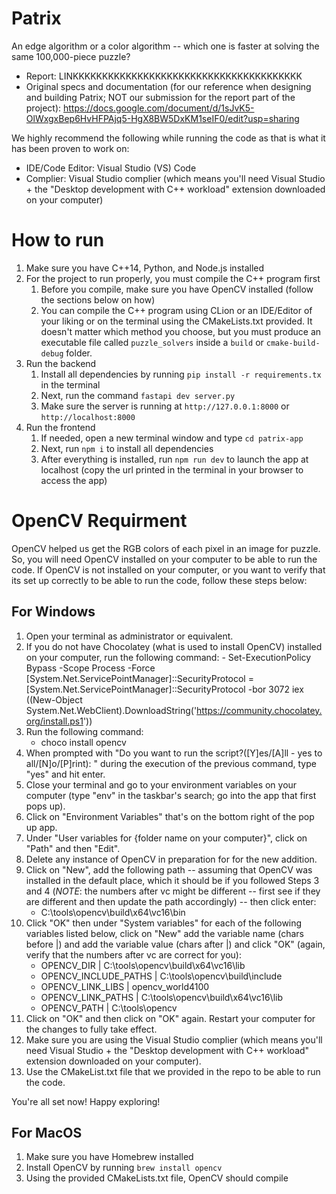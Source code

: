 # Patrix

An edge algorithm or a color algorithm -- which one is faster at solving the same 100,000-piece puzzle?

-   Report: LINKKKKKKKKKKKKKKKKKKKKKKKKKKKKKKKKKKKKKKK
-   Original specs and documentation (for our reference when designing and building Patrix; NOT our submission for the report part of the project): https://docs.google.com/document/d/1sJvK5-OlWxgxBep6HvHFPAjq5-HgX8BW5DxKM1seIF0/edit?usp=sharing

We highly recommend the following while running the code as that is what it has been proven to work on:

-   IDE/Code Editor: Visual Studio (VS) Code
-   Complier: Visual Studio complier (which means you'll need Visual Studio + the "Desktop development with C++ workload" extension downloaded on your computer)

# How to run

1. Make sure you have C++14, Python, and Node.js installed
2. For the project to run properly, you must compile the C++ program first
    1. Before you compile, make sure you have OpenCV installed (follow the sections below on how)
    2. You can compile the C++ program using CLion or an IDE/Editor of your liking or on the terminal using the CMakeLists.txt provided. It doesn't matter which method you choose, but you must produce an executable file called `puzzle_solvers` inside a `build` or `cmake-build-debug` folder.
3. Run the backend
    1. Install all dependencies by running `pip install -r requirements.tx` in the terminal
    2. Next, run the command `fastapi dev server.py`
    3. Make sure the server is running at `http://127.0.0.1:8000` or `http://localhost:8000`
4. Run the frontend
    1. If needed, open a new terminal window and type `cd patrix-app`
    2. Next, run `npm i` to install all dependencies
    3. After everything is installed, run `npm run dev` to launch the app at localhost (copy the url printed in the terminal in your browser to access the app)

# OpenCV Requirment

OpenCV helped us get the RGB colors of each pixel in an image for puzzle. So, you will need OpenCV installed on your computer to be able to run the code. If OpenCV is not installed on your computer, or you want to verify that its set up correctly to be able to run the code, follow these steps below:

## For Windows

1. Open your terminal as administrator or equivalent.
2. If you do not have Chocolatey (what is used to install OpenCV) installed on your computer, run the following command: - Set-ExecutionPolicy Bypass -Scope Process -Force
   [System.Net.ServicePointManager]::SecurityProtocol = [System.Net.ServicePointManager]::SecurityProtocol -bor 3072
   iex ((New-Object System.Net.WebClient).DownloadString('https://community.chocolatey.org/install.ps1'))
3. Run the following command:
    - choco install opencv
4. When prompted with "Do you want to run the script?([Y]es/[A]ll - yes to all/[N]o/[P]rint): " during the execution of the previous command, type "yes" and hit enter.
5. Close your terminal and go to your environment variables on your computer (type "env" in the taskbar's search; go into the app that first pops up).
6. Click on "Environment Variables" that's on the bottom right of the pop up app.
7. Under "User variables for {folder name on your computer}", click on "Path" and then "Edit".
8. Delete any instance of OpenCV in preparation for for the new addition.
9. Click on "New", add the following path -- assuming that OpenCV was installed in the default place, which it should be if you followed Steps 3 and 4 (_NOTE_: the numbers after vc might be different -- first see if they are different and then update the path accordingly) -- then click enter:
    - C:\tools\opencv\build\x64\vc16\bin
10. Click "OK" then under "System variables" for each of the following variables listed below, click on "New" add the variable name (chars before |) and add the variable value (chars after |) and click "OK" (again, verify that the numbers after vc are correct for you):
    - OPENCV_DIR | C:\tools\opencv\build\x64\vc16\lib
    - OPENCV_INCLUDE_PATHS | C:\tools\opencv\build\include
    - OPENCV_LINK_LIBS | opencv_world4100
    - OPENCV_LINK_PATHS | C:\tools\opencv\build\x64\vc16\lib
    - OPENCV_PATH | C:\tools\opencv
11. Click on "OK" and then click on "OK" again. Restart your computer for the changes to fully take effect.
12. Make sure you are using the Visual Studio complier (which means you'll need Visual Studio + the "Desktop development with C++ workload" extension downloaded on your computer).
13. Use the CMakeList.txt file that we provided in the repo to be able to run the code.

You're all set now! Happy exploring!

## For MacOS

1. Make sure you have Homebrew installed
2. Install OpenCV by running `brew install opencv`
3. Using the provided CMakeLists.txt file, OpenCV should compile
